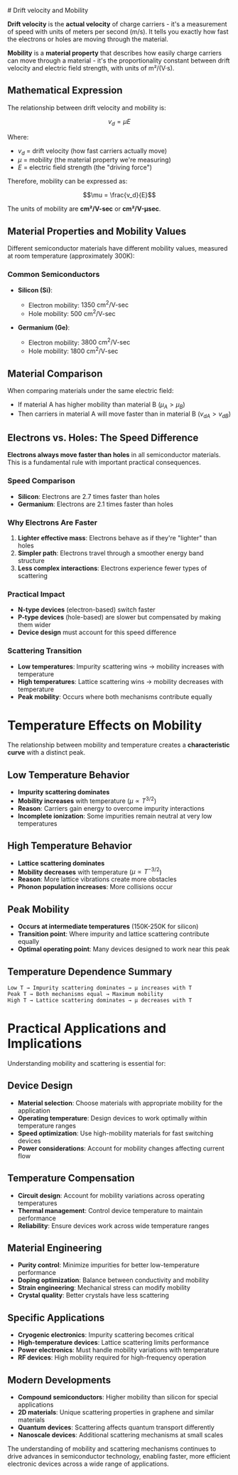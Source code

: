 [](IMG_0912.png)[](IMG_0912.png)[](IMG_0912.png)[](IMG_0912.png)[](IMG_0912.png)[](IMG_0912.png)[](IMG_0912.png)[](IMG_0912.png)[](IMG_0912.png)[](IMG_0912.png)[](IMG_0912.png)# Drift velocity and Mobility

**Drift velocity** is the **actual velocity** of charge carriers - it's a measurement of speed with units of meters per second (m/s). It tells you exactly how fast the electrons or holes are moving through the material.

**Mobility** is a **material property** that describes how easily charge carriers can move through a material - it's the proportionality constant between drift velocity and electric field strength, with units of m²/(V·s).
## Mathematical Expression

The relationship between drift velocity and mobility is:

$$v_d = \mu E$$

Where:
- $v_d$ = drift velocity (how fast carriers actually move)
- $\mu$ = mobility (the material property we're measuring)
- $E$ = electric field strength (the "driving force")

Therefore, mobility can be expressed as:

$$\mu = \frac{v_d}{E}$$

The units of mobility are **cm²/V-sec** or **cm²/V-μsec**.

## Material Properties and Mobility Values

Different semiconductor materials have different mobility values, measured at room temperature (approximately 300K):

### Common Semiconductors

- **Silicon (Si)**:
  - Electron mobility: $1350 \text{ cm}^2/\text{V-sec}$
  - Hole mobility: $500 \text{ cm}^2/\text{V-sec}$

- **Germanium (Ge)**:
  - Electron mobility: $3800 \text{ cm}^2/\text{V-sec}$
  - Hole mobility: $1800 \text{ cm}^2/\text{V-sec}$

## Material Comparison

When comparing materials under the same electric field:
- If material A has higher mobility than material B ($\mu_A > \mu_B$)
- Then carriers in material A will move faster than in material B ($v_{dA} > v_{dB}$)

## Electrons vs. Holes: The Speed Difference

**Electrons always move faster than holes** in all semiconductor materials. This is a fundamental rule with important practical consequences.

### Speed Comparison

- **Silicon**: Electrons are 2.7 times faster than holes
- **Germanium**: Electrons are 2.1 times faster than holes

### Why Electrons Are Faster

1. **Lighter effective mass**: Electrons behave as if they're "lighter" than holes
2. **Simpler path**: Electrons travel through a smoother energy band structure
3. **Less complex interactions**: Electrons experience fewer types of scattering

### Practical Impact

- **N-type devices** (electron-based) switch faster
- **P-type devices** (hole-based) are slower but compensated by making them wider
- **Device design** must account for this speed difference


### Scattering Transition

- **Low temperatures**: Impurity scattering wins → mobility increases with temperature
- **High temperatures**: Lattice scattering wins → mobility decreases with temperature
- **Peak mobility**: Occurs where both mechanisms contribute equally

# Temperature Effects on Mobility

The relationship between mobility and temperature creates a **characteristic curve** with a distinct peak.

## Low Temperature Behavior

- **Impurity scattering dominates**
- **Mobility increases** with temperature ($\mu \propto T^{3/2}$)
- **Reason**: Carriers gain energy to overcome impurity interactions
- **Incomplete ionization**: Some impurities remain neutral at very low temperatures

## High Temperature Behavior

- **Lattice scattering dominates**
- **Mobility decreases** with temperature ($\mu \propto T^{-3/2}$)
- **Reason**: More lattice vibrations create more obstacles
- **Phonon population increases**: More collisions occur

## Peak Mobility

- **Occurs at intermediate temperatures** (150K-250K for silicon)
- **Transition point**: Where impurity and lattice scattering contribute equally
- **Optimal operating point**: Many devices designed to work near this peak

## Temperature Dependence Summary

```
Low T → Impurity scattering dominates → μ increases with T
Peak T → Both mechanisms equal → Maximum mobility
High T → Lattice scattering dominates → μ decreases with T
```
# Practical Applications and Implications

Understanding mobility and scattering is essential for:

## Device Design

- **Material selection**: Choose materials with appropriate mobility for the application
- **Operating temperature**: Design devices to work optimally within temperature ranges
- **Speed optimization**: Use high-mobility materials for fast switching devices
- **Power considerations**: Account for mobility changes affecting current flow

## Temperature Compensation

- **Circuit design**: Account for mobility variations across operating temperatures
- **Thermal management**: Control device temperature to maintain performance
- **Reliability**: Ensure devices work across wide temperature ranges

## Material Engineering

- **Purity control**: Minimize impurities for better low-temperature performance
- **Doping optimization**: Balance between conductivity and mobility
- **Strain engineering**: Mechanical stress can modify mobility
- **Crystal quality**: Better crystals have less scattering

## Specific Applications

- **Cryogenic electronics**: Impurity scattering becomes critical
- **High-temperature devices**: Lattice scattering limits performance
- **Power electronics**: Must handle mobility variations with temperature
- **RF devices**: High mobility required for high-frequency operation

## Modern Developments

- **Compound semiconductors**: Higher mobility than silicon for special applications
- **2D materials**: Unique scattering properties in graphene and similar materials
- **Quantum devices**: Scattering affects quantum transport differently
- **Nanoscale devices**: Additional scattering mechanisms at small scales

The understanding of mobility and scattering mechanisms continues to drive advances in semiconductor technology, enabling faster, more efficient electronic devices across a wide range of applications.

